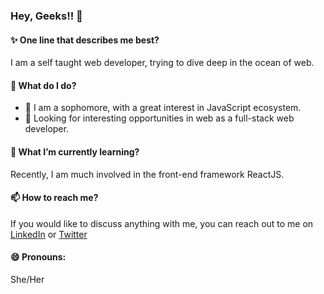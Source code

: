 ### Hey, Geeks!! 👋

<!--
**ChoukseyKhushbu/ChoukseyKhushbu** is a ✨ _special_ ✨ repository because its `README.md` (this file) appears on your GitHub profile.

🔭 I’m currently working on ...
- 🤔 I’m looking for help with ...
- 👯 I’m looking to collaborate on ...
- 💬 Ask me about ...
- ⚡ Fun fact: ...

-->
#### :sparkles: One line that describes me best?

I am a self taught web developer, trying to dive deep in the ocean of web.

#### 🤔 What do I do? 

 - :green_book: I am a sophomore, with a great interest in JavaScript ecosystem.
 - :green_book: Looking for interesting opportunities in web as a full-stack web developer.

#### 🌱 What I’m currently learning?

Recently, I am much involved in the front-end framework ReactJS.

#### 📫 How to reach me?
If you would like to discuss anything with me, you can reach out to me on [LinkedIn](https://www.linkedin.com/in/khushbu-chouksey/) or [Twitter](https://twitter.com/ChoukseyKhushbu)

#### 😄 Pronouns: 
She/Her

